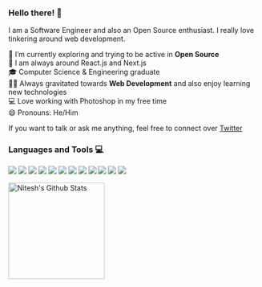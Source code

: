 
### Hello there! 👋
I am a Software Engineer and also an Open Source enthusiast. I really love tinkering around web development. 


🔭 I’m currently exploring and trying to be active in <strong>Open Source</strong> <br/>
🌱 I am always around React.js and Next.js <br/>
🎓 Computer Science & Engineering graduate <br/>
👨‍💻 Always gravitated towards <strong>Web Development</strong> and also enjoy learning new technologies <br/>
💻 Love working with Photoshop in my free time <br />
😄 Pronouns: He/Him <br/>


If you want to talk or ask me anything, feel free to connect over [Twitter](https://twitter.com/niteshseram)


### Languages and Tools 💻

 
![](https://img.shields.io/badge/Java-informational?style=flat&logo=Java&logoColor=white&color=2D2B55)
![](https://img.shields.io/badge/JavaScript-informational?style=flat&logo=JavaScript&logoColor=white&color=2D2B55)
![](https://img.shields.io/badge/React-informational?style=flat&logo=react&logoColor=white&color=2D2B55)
![](https://img.shields.io/badge/Next.js-informational?style=flat&logo=next.js&logoColor=white&color=2D2B55)
![](https://img.shields.io/badgeExpress.js-informational?style=flat&logo=express&logoColor=white&color=2D2B55)
![](https://img.shields.io/badge/Redux-informational?style=flat&logo=Redux&logoColor=white&color=2D2B55)
![](https://img.shields.io/badge/Node.js-informational?style=flat&logo=node.js&logoColor=white&color=2D2B55)
![](https://img.shields.io/badge/SpringBoot-informational?style=flat&logo=Spring&logoColor=white&color=2D2B55)
![](https://img.shields.io/badge/MySQL-informational?style=flat&logo=MySQL&logoColor=white&color=2D2B55)
![](https://img.shields.io/badge/MongoDB-informational?style=flat&logo=MongoDB&logoColor=white&color=2D2B55)
![](https://img.shields.io/badge/ChakraUI-informational?style=flat&logo=chakraui&logoColor=white&color=2D2B55)
![](https://img.shields.io/badge/StyledComponents-informational?style=flat&logo=styled-components&logoColor=white&color=2D2B55)

<!-- https://github.com/anuraghazra/github-readme-stats -->
<p>
 <a href="https://github.com/anuraghazra/github-readme-stats">
   <img alt="Nitesh's Github Stats" src="https://github-readme-stats.vercel.app/api?username=niteshseram&theme=shades-of-purple&show_icons=true&hide_border=true" alt="Nitesh's github stats" height="192px"/>
 </a>
<p>



